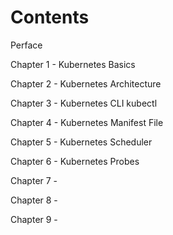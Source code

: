 # Contents

Perface </br>

Chapter 1 - Kubernetes Basics                                         </br>

Chapter 2 - Kubernetes Architecture                                   </br>

Chapter 3 - Kubernetes CLI kubectl                                    </br>

Chapter 4 - Kubernetes Manifest File                                  </br>

Chapter 5 - Kubernetes Scheduler                                      </br>

Chapter 6 - Kubernetes Probes                                         </br>
   
Chapter 7 -                                   </br>

Chapter 8 -                                                      </br>

Chapter 9 -                                                     </br>

